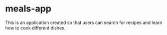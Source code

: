 # meals-app
This is an application created so that users can search for recipes and learn how to cook different dishes.
